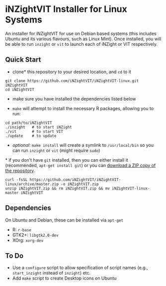 # iNZightVIT Installer for Linux Systems

An installer for iNZightVIT for use on Debian based systems (this includes Ubuntu and its various flavours, such as Linux Mint). Once installed, you will be able to run `inzight` or `vit` to launch each of iNZight or VIT respectively.

## Quick Start

- clone* this repository to your desired location, and `cd` to it
```{bash}
git clone https://github.com/iNZightVIT/iNZightVIT-linux.git iNZightVIT
cd iNZightVIT
```

- make sure you have installed the dependencies listed below

- `make` will attempt to install the necessary R packages, allowing you to run:
```{bash}
cd path/to/iNZightVIT
./inzight   # to start iNZight
./vit       # to start VIT
./update    # to update 
```

- _optional_: `make install` will create a symlink to `/usr/local/bin` so you can run `inzight` or `vit`
    (might require `sudo`)


\* if you don't have `git` installed, then you can either install it (recommended, `apt-get install git`) or you can [download a ZIP copy of the repository](https://github.com/iNZightVIT/iNZightVIT-linux/archive/master.zip).
```{bash}
curl -fsSL https://github.com/iNZightVIT/iNZightVIT-linux/archive/master.zip -o iNZightVIT.zip
unzip iNZightVIT.zip && rm iNZightVIT.zip && mv iNZightVIT-linux-master iNZightVIT
```

## Dependencies

On Ubuntu and Debian, these can be installed via `apt-get`

- R: `r-base`
- GTK2+: `libgtk2.0-dev`
- XOrg: `xorg-dev`

## To Do

- Use a `configure` script to allow specification of script names (e.g., `start_inzight` instead of `inzight`) etc.
- Add `make` script to create Desktop icons on Ubuntu
